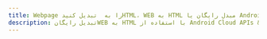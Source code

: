 ---title: Webpage را به  تبدیل کنیدHTML، WEB به HTML مبدل رایگان یا Android SDKdescription: تبدیل رایگانWEB به HTML با استفاده از Android Cloud APIs & SDK همچنین اسناد PDF را در Cloud ایجاد، ویرایش و رندر کنید.---